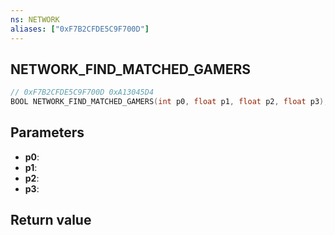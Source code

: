 ```yaml
---
ns: NETWORK
aliases: ["0xF7B2CFDE5C9F700D"]
---
```

## NETWORK_FIND_MATCHED_GAMERS

```c
// 0xF7B2CFDE5C9F700D 0xA13045D4
BOOL NETWORK_FIND_MATCHED_GAMERS(int p0, float p1, float p2, float p3);
```


## Parameters
* **p0**: 
* **p1**: 
* **p2**: 
* **p3**: 

## Return value

